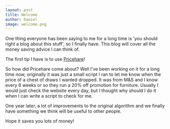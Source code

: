 ```yaml
---
layout: post
title: Welcome
author: Daniel
image: welcome.png
---
```


One thing everyone has been saying to me for a long time is 'you should right a blog about this stuff', so I finally have. This blog will cover all the money saving advice I can think of.

The first tip I have is to use [Pricehare](http://pricehare.com)!

So how did Pricehare come about? Well I've been working on it for a long time now, originally it was just a small script I ran to let me know when the price of a chest of draws I wanted dropped. It was from M&S and I know every 6 weeks or so they run a 20% off promotion for furniture. Usually I would just check the website every day, but I thought why should I do it when I can write a script to check for me.

One year later, a lot of improvements to the original algorithm and we finally have something we think will be useful to other people.

Hope it saves you lots of money!